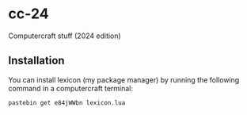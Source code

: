 # cc-24
Computercraft stuff (2024 edition)


## Installation

You can install lexicon (my package manager) by running the following command in a computercraft terminal:

```shell
pastebin get e84jWWbn lexicon.lua
```
